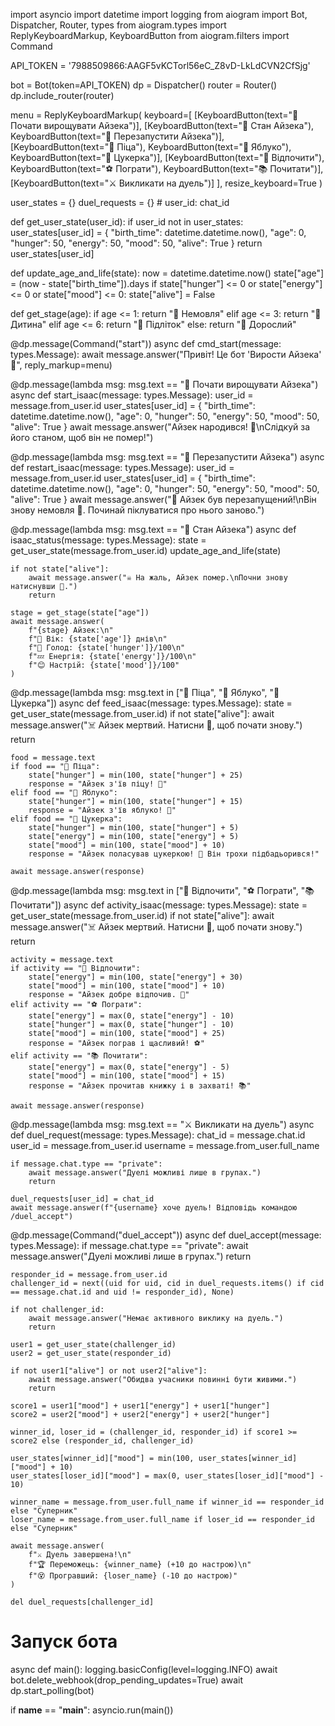 import asyncio
import datetime
import logging
from aiogram import Bot, Dispatcher, Router, types
from aiogram.types import ReplyKeyboardMarkup, KeyboardButton
from aiogram.filters import Command

API_TOKEN = '7988509866:AAGF5vKCTorl56eC_Z8vD-LkLdCVN2CfSjg'

bot = Bot(token=API_TOKEN)
dp = Dispatcher()
router = Router()
dp.include_router(router)

menu = ReplyKeyboardMarkup(
    keyboard=[
        [KeyboardButton(text="👶 Почати вирощувати Айзека")],
        [KeyboardButton(text="🌱 Стан Айзека"), KeyboardButton(text="🔄 Перезапустити Айзека")],
        [KeyboardButton(text="🍕 Піца"), KeyboardButton(text="🍏 Яблуко"), KeyboardButton(text="🍭 Цукерка")],
        [KeyboardButton(text="🛌 Відпочити"), KeyboardButton(text="⚽ Пограти"), KeyboardButton(text="📚 Почитати")],
        [KeyboardButton(text="⚔️ Викликати на дуель")]
    ],
    resize_keyboard=True
)

user_states = {}
duel_requests = {}  # user_id: chat_id

def get_user_state(user_id):
    if user_id not in user_states:
        user_states[user_id] = {
            "birth_time": datetime.datetime.now(),
            "age": 0,
            "hunger": 50,
            "energy": 50,
            "mood": 50,
            "alive": True
        }
    return user_states[user_id]

def update_age_and_life(state):
    now = datetime.datetime.now()
    state["age"] = (now - state["birth_time"]).days
    if state["hunger"] <= 0 or state["energy"] <= 0 or state["mood"] <= 0:
        state["alive"] = False

def get_stage(age):
    if age <= 1:
        return "👶 Немовля"
    elif age <= 3:
        return "🧒 Дитина"
    elif age <= 6:
        return "🧑 Підліток"
    else:
        return "👨 Дорослий"

@dp.message(Command("start"))
async def cmd_start(message: types.Message):
    await message.answer("Привіт! Це бот 'Вирости Айзека' 🌱", reply_markup=menu)

@dp.message(lambda msg: msg.text == "👶 Почати вирощувати Айзека")
async def start_isaac(message: types.Message):
    user_id = message.from_user.id
    user_states[user_id] = {
        "birth_time": datetime.datetime.now(),
        "age": 0,
        "hunger": 50,
        "energy": 50,
        "mood": 50,
        "alive": True
    }
    await message.answer("Айзек народився! 👶\nСлідкуй за його станом, щоб він не помер!")

@dp.message(lambda msg: msg.text == "🔄 Перезапустити Айзека")
async def restart_isaac(message: types.Message):
    user_id = message.from_user.id
    user_states[user_id] = {
        "birth_time": datetime.datetime.now(),
        "age": 0,
        "hunger": 50,
        "energy": 50,
        "mood": 50,
        "alive": True
    }
    await message.answer("🔄 Айзек був перезапущений!\nВін знову немовля 👶. Починай піклуватися про нього заново.")

@dp.message(lambda msg: msg.text == "🌱 Стан Айзека")
async def isaac_status(message: types.Message):
    state = get_user_state(message.from_user.id)
    update_age_and_life(state)

    if not state["alive"]:
        await message.answer("☠️ На жаль, Айзек помер.\nПочни знову натиснувши 👶.")
        return

    stage = get_stage(state["age"])
    await message.answer(
        f"{stage} Айзек:\n"
        f"📅 Вік: {state['age']} днів\n"
        f"🍗 Голод: {state['hunger']}/100\n"
        f"💤 Енергія: {state['energy']}/100\n"
        f"😊 Настрій: {state['mood']}/100"
    )

@dp.message(lambda msg: msg.text in ["🍕 Піца", "🍏 Яблуко", "🍭 Цукерка"])
async def feed_isaac(message: types.Message):
    state = get_user_state(message.from_user.id)
    if not state["alive"]:
        await message.answer("☠️ Айзек мертвий. Натисни 👶, щоб почати знову.")
        return

    food = message.text
    if food == "🍕 Піца":
        state["hunger"] = min(100, state["hunger"] + 25)
        response = "Айзек з'їв піцу! 🍕"
    elif food == "🍏 Яблуко":
        state["hunger"] = min(100, state["hunger"] + 15)
        response = "Айзек з'їв яблуко! 🍏"
    elif food == "🍭 Цукерка":
        state["hunger"] = min(100, state["hunger"] + 5)
        state["energy"] = min(100, state["energy"] + 5)
        state["mood"] = min(100, state["mood"] + 10)
        response = "Айзек поласував цукеркою! 🍭 Він трохи підбадьорився!"

    await message.answer(response)

@dp.message(lambda msg: msg.text in ["🛌 Відпочити", "⚽ Пограти", "📚 Почитати"])
async def activity_isaac(message: types.Message):
    state = get_user_state(message.from_user.id)
    if not state["alive"]:
        await message.answer("☠️ Айзек мертвий. Натисни 👶, щоб почати знову.")
        return

    activity = message.text
    if activity == "🛌 Відпочити":
        state["energy"] = min(100, state["energy"] + 30)
        state["mood"] = min(100, state["mood"] + 10)
        response = "Айзек добре відпочив. 🛌"
    elif activity == "⚽ Пограти":
        state["energy"] = max(0, state["energy"] - 10)
        state["hunger"] = max(0, state["hunger"] - 10)
        state["mood"] = min(100, state["mood"] + 25)
        response = "Айзек пограв і щасливий! ⚽"
    elif activity == "📚 Почитати":
        state["energy"] = max(0, state["energy"] - 5)
        state["mood"] = min(100, state["mood"] + 15)
        response = "Айзек прочитав книжку і в захваті! 📚"

    await message.answer(response)

@dp.message(lambda msg: msg.text == "⚔️ Викликати на дуель")
async def duel_request(message: types.Message):
    chat_id = message.chat.id
    user_id = message.from_user.id
    username = message.from_user.full_name

    if message.chat.type == "private":
        await message.answer("Дуелі можливі лише в групах.")
        return

    duel_requests[user_id] = chat_id
    await message.answer(f"{username} хоче дуель! Відповідь командою /duel_accept")

@dp.message(Command("duel_accept"))
async def duel_accept(message: types.Message):
    if message.chat.type == "private":
        await message.answer("Дуелі можливі лише в групах.")
        return

    responder_id = message.from_user.id
    challenger_id = next((uid for uid, cid in duel_requests.items() if cid == message.chat.id and uid != responder_id), None)

    if not challenger_id:
        await message.answer("Немає активного виклику на дуель.")
        return

    user1 = get_user_state(challenger_id)
    user2 = get_user_state(responder_id)

    if not user1["alive"] or not user2["alive"]:
        await message.answer("Обидва учасники повинні бути живими.")
        return

    score1 = user1["mood"] + user1["energy"] + user1["hunger"]
    score2 = user2["mood"] + user2["energy"] + user2["hunger"]

    winner_id, loser_id = (challenger_id, responder_id) if score1 >= score2 else (responder_id, challenger_id)

    user_states[winner_id]["mood"] = min(100, user_states[winner_id]["mood"] + 10)
    user_states[loser_id]["mood"] = max(0, user_states[loser_id]["mood"] - 10)

    winner_name = message.from_user.full_name if winner_id == responder_id else "Суперник"
    loser_name = message.from_user.full_name if loser_id == responder_id else "Суперник"

    await message.answer(
        f"⚔️ Дуель завершена!\n"
        f"🏆 Переможець: {winner_name} (+10 до настрою)\n"
        f"😵 Програвший: {loser_name} (-10 до настрою)"
    )

    del duel_requests[challenger_id]

# Запуск бота
async def main():
    logging.basicConfig(level=logging.INFO)
    await bot.delete_webhook(drop_pending_updates=True)
    await dp.start_polling(bot)

if __name__ == "__main__":
    asyncio.run(main())
